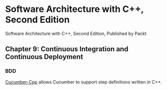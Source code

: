 # Software Architecture with C++, Second Edition

Software Architecture with C++, Second Edition, Published by Packt

## Chapter 9: Continuous Integration and Continuous Deployment

### BDD

[Cucumber-Cpp](https://github.com/cucumber/cucumber-cpp) allows Cucumber to support step definitions written in C++.
